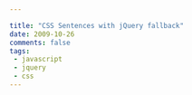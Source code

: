 ```yaml
---

title: "CSS Sentences with jQuery fallback"
date: 2009-10-26
comments: false
tags:
 - javascript
 - jquery
 - css
---
```



